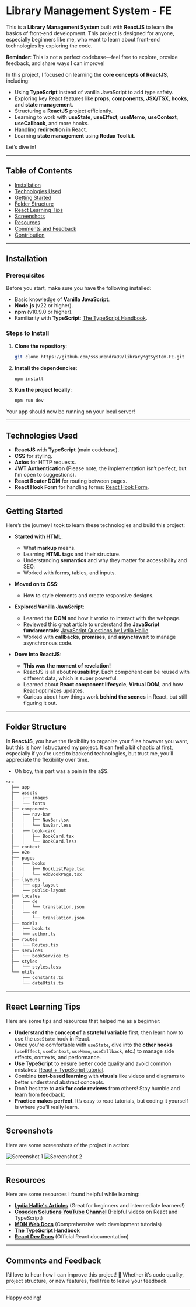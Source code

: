 # Library Management System - FE

This is a **Library Management System** built with **ReactJS** to learn the basics of front-end development. This project is designed for anyone, especially beginners like me, who want to learn about front-end technologies by exploring the code.

**Reminder**: This is not a perfect codebase—feel free to explore, provide feedback, and share ways I can improve!

In this project, I focused on learning the **core concepts of ReactJS**, including:

- Using **TypeScript** instead of vanilla JavaScript to add type safety.
- Exploring key React features like **props**, **components**, **JSX/TSX**, **hooks**, and **state management**.
- Structuring a **ReactJS** project efficiently.
- Learning to work with **useState**, **useEffect**, **useMemo**, **useContext**, **useCallback**, and more hooks.
- Handling **redirection** in React.
- Learning **state management** using **Redux Toolkit**.

Let’s dive in!

---

## Table of Contents

- [Installation](#installation)
- [Technologies Used](#technologies-used)
- [Getting Started](#getting-started)
- [Folder Structure](#folder-structure)
- [React Learning Tips](#react-learning-tips)
- [Screenshots](#screenshots)
- [Resources](#resources)
- [Comments and Feedback](#comments-and-feedback)
- [Contribution](#contribution)

---

## Installation

### Prerequisites

Before you start, make sure you have the following installed:

- Basic knowledge of **Vanilla JavaScript**.
- **Node.js** (v22 or higher).
- **npm** (v10.9.0 or higher).
- Familiarity with **TypeScript**: [The TypeScript Handbook](https://www.typescriptlang.org/docs/handbook/intro.html).

### Steps to Install

1. **Clone the repository**:

   ```bash
   git clone https://github.com/sssurendra99/libraryMgtSystem-FE.git
   ```

2. **Install the dependencies**:

    ```bash
    npm install
    ```

3. **Run the project locally**:

    ```bash
    npm run dev
    ```

Your app should now be running on your local server!

---

## Technologies Used

- **ReactJS** with **TypeScript** (main codebase).
- **CSS** for styling.
- **Axios** for HTTP requests.
- **JWT Authentication** (Please note, the implementation isn’t perfect, but I'm open to suggestions).
- **React Router DOM** for routing between pages.
- **React Hook Form** for handling forms: [React Hook Form](https://www.react-hook-form.com/).

---

## Getting Started

Here’s the journey I took to learn these technologies and build this project:

- **Started with HTML**:
    - What **markup** means.
    - Learning **HTML tags** and their structure.
    - Understanding **semantics** and why they matter for accessibility and SEO.
    - Worked with forms, tables, and inputs.

- **Moved on to CSS**:
    - How to style elements and create responsive designs.

- **Explored Vanilla JavaScript**:
    - Learned the **DOM** and how it works to interact with the webpage.
    - Reviewed this great article to understand the **JavaScript fundamentals**: [JavaScript Questions by Lydia Hallie](https://github.com/lydiahallie/javascript-questions).
    - Worked with **callbacks**, **promises**, and **async/await** to manage asynchronous code.

- **Dove into ReactJS**:
    - **This was the moment of revelation!**
    - ReactJS is all about **reusability**. Each component can be reused with different data, which is super powerful.
    - Learned about **React component lifecycle**, **Virtual DOM**, and how React optimizes updates.
    - Curious about how things work **behind the scenes** in React, but still figuring it out.

---

## Folder Structure

In **ReactJS**, you have the flexibility to organize your files however you want, but this is how I structured my project. It can feel a bit chaotic at first, especially if you're used to backend technologies, but trust me, you’ll appreciate the flexibility over time.

- Oh boy, this part was a pain in the a$$.

```markdown
src
  ├── app
  ├── assets
  │   ├── images
  │   └── fonts
  ├── components
  │   ├── nav-bar
  │   │   ├── NavBar.tsx
  │   │   └── NavBar.less
  │   ├── book-card
  │   │   ├── BookCard.tsx
  │   │   └── BookCard.less
  ├── context
  ├── e2e
  ├── pages
  │   ├── books
  │   │   ├── BookListPage.tsx
  │   │   └── AddBookPage.tsx
  ├── layouts
  │   ├── app-layout
  │   └── public-layout
  ├── locales
  │   ├── de
  │   │   └── translation.json
  │   └── en
  │       └── translation.json
  ├── models
  │   ├── book.ts
  │   └── author.ts
  ├── routes
  │   └── Routes.tsx
  ├── services
  │   └── bookService.ts
  ├── styles
  │   └── styles.less
  └── utils
      ├── constants.ts
      └── dateUtils.ts
```

---

## React Learning Tips

Here are some tips and resources that helped me as a beginner:

- **Understand the concept of a stateful variable** first, then learn how to use the `useState` hook in React.
- Once you're comfortable with `useState`, dive into the **other hooks** (`useEffect`, `useContext`, `useMemo`, `useCallback`, etc.) to manage side effects, contexts, and performance.
- **Use TypeScript** to ensure better code quality and avoid common mistakes: [React + TypeScript tutorial](https://www.youtube.com/watch?v=TPACABQTHvM).
- Combine **text-based learning** with **visuals** like videos and diagrams to better understand abstract concepts.
- Don’t hesitate to **ask for code reviews** from others! Stay humble and learn from feedback.
- **Practice makes perfect**. It’s easy to read tutorials, but coding it yourself is where you’ll really learn.

---

## Screenshots

Here are some screenshots of the project in action:

![Screenshot 1](assets/image_1.png)
![Screenshot 2](assets/image_2.png)

---

## Resources

Here are some resources I found helpful while learning:

- **[Lydia Hallie's Articles](https://dev.to/lydiahallie)** (Great for beginners and intermediate learners!)
- **[Coseden Solutions YouTube Channel](https://www.youtube.com/@cosdensolutions)** (Helpful videos on React and TypeScript)
- **[MDN Web Docs](https://developer.mozilla.org/en-US/docs/Learn_web_development)** (Comprehensive web development tutorials)
- **[The TypeScript Handbook](https://www.typescriptlang.org/docs/handbook/intro.html)**
- **[React Dev Docs](https://react.dev/learn)** (Official React documentation)

---

## Comments and Feedback

I’d love to hear how I can improve this project! 💖 Whether it’s code quality, project structure, or new features, feel free to leave your feedback.

---

Happy coding!
